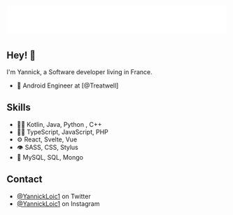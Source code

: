 <h1 align="center">
  <img src="https://raw.githubusercontent.com/javabbt/javabbt/main/myname.svg" alt="YANNICK LOIC" />
</h1>

## Hey! 👋
I'm Yannick, a Software developer living in France.

- 👥 Android Engineer at [@Treatwell]

## Skills
- 👨‍💻 Kotlin, Java, Python , C++
- 👨‍💻 TypeScript, JavaScript, PHP
- ⚙️ React, Svelte, Vue
- 👁️ SASS, CSS, Stylus
- 💽 MySQL, SQL, Mongo

## Contact
- [@YannickLoic1](https://twitter.com/YannickLoic1) on Twitter
- [@YannickLoic1](https://www.instagram.com/loicny/) on Instagram
